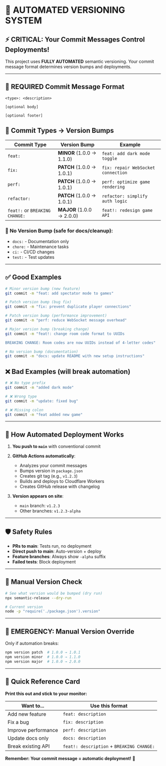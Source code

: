 # 🚀 AUTOMATED VERSIONING SYSTEM

## ⚡ **CRITICAL: Your Commit Messages Control Deployments!**

This project uses **FULLY AUTOMATED** semantic versioning. Your commit message format determines version bumps and deployments.

---

## 📝 **REQUIRED Commit Message Format**

```
<type>: <description>

[optional body]

[optional footer]
```

## 🎯 **Commit Types → Version Bumps**

| Commit Type | Version Bump | Example |
|-------------|--------------|---------|
| `feat:` | **MINOR** (1.0.0 → 1.1.0) | `feat: add dark mode toggle` |
| `fix:` | **PATCH** (1.0.0 → 1.0.1) | `fix: repair WebSocket connection` |
| `perf:` | **PATCH** (1.0.0 → 1.0.1) | `perf: optimize game rendering` |
| `refactor:` | **PATCH** (1.0.0 → 1.0.1) | `refactor: simplify auth logic` |
| `feat!:` or `BREAKING CHANGE:` | **MAJOR** (1.0.0 → 2.0.0) | `feat!: redesign game API` |

### 🚫 **No Version Bump** (safe for docs/cleanup):
- `docs:` - Documentation only
- `chore:` - Maintenance tasks
- `ci:` - CI/CD changes
- `test:` - Test updates

---

## ✅ **Good Examples**

```bash
# Minor version bump (new feature)
git commit -m "feat: add spectator mode to games"

# Patch version bump (bug fix)  
git commit -m "fix: prevent duplicate player connections"

# Patch version bump (performance improvement)
git commit -m "perf: reduce WebSocket message overhead"

# Major version bump (breaking change)
git commit -m "feat!: change room code format to UUIDs

BREAKING CHANGE: Room codes are now UUIDs instead of 4-letter codes"

# No version bump (documentation)
git commit -m "docs: update README with new setup instructions"
```

## ❌ **Bad Examples** (will break automation)

```bash
# ❌ No type prefix
git commit -m "added dark mode"

# ❌ Wrong type
git commit -m "update: fixed bug"  

# ❌ Missing colon
git commit -m "feat added new game"
```

---

## 🔄 **How Automated Deployment Works**

1. **You push to `main`** with conventional commit
2. **GitHub Actions automatically**:
   - Analyzes your commit messages
   - Bumps version in `package.json`
   - Creates git tag (e.g., `v1.2.3`)
   - Builds and deploys to Cloudflare Workers
   - Creates GitHub release with changelog

3. **Version appears on site**:
   - `main` branch: `v1.2.3`
   - Other branches: `v1.2.3-alpha`

---

## 🛡️ **Safety Rules**

- **PRs to main**: Tests run, no deployment
- **Direct push to main**: Auto-version + deploy
- **Feature branches**: Always show `-alpha` suffix
- **Failed tests**: Block deployment

---

## 🔧 **Manual Version Check**

```bash
# See what version would be bumped (dry run)
npx semantic-release --dry-run

# Current version
node -p "require('./package.json').version"
```

---

## 🚨 **EMERGENCY: Manual Version Override**

Only if automation breaks:

```bash
npm version patch  # 1.0.0 → 1.0.1
npm version minor  # 1.0.0 → 1.1.0  
npm version major  # 1.0.0 → 2.0.0
```

---

## 📱 **Quick Reference Card**

**Print this out and stick to your monitor:**

| Want to... | Use this format |
|------------|-----------------|
| Add new feature | `feat: description` |
| Fix a bug | `fix: description` |
| Improve performance | `perf: description` |
| Update docs only | `docs: description` |
| Break existing API | `feat!: description` + `BREAKING CHANGE:` |

**Remember: Your commit message = automatic deployment!** 🚀